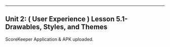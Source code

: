 ---
## Unit 2: ( User Experience ) Lesson 5.1- Drawables, Styles, and Themes  
ScoreKeeper Application & APK uploaded.
